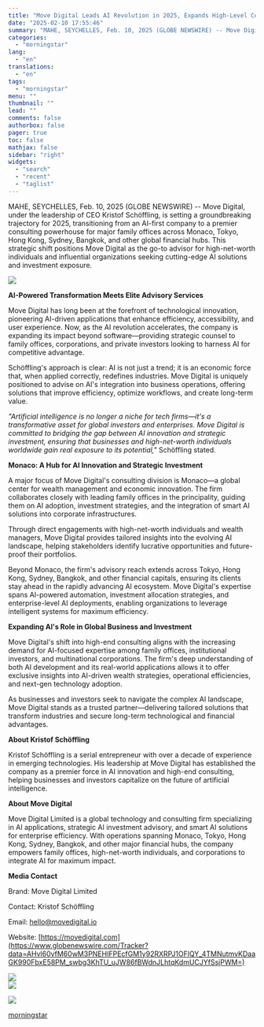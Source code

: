 ```yaml
---
title: "Move Digital Leads AI Revolution in 2025, Expands High-Level Consulting for Family Offices Worldwide"
date: "2025-02-10 17:55:46"
summary: "MAHE, SEYCHELLES, Feb. 10, 2025 (GLOBE NEWSWIRE) -- Move Digital, under the leadership of CEO Kristof Schöffling, is setting a groundbreaking trajectory for 2025, transitioning from an AI-first company to a premier consulting powerhouse for major family offices across Monaco, Tokyo, Hong Kong, Sydney, Bangkok, and other global financial hubs...."
categories:
  - "morningstar"
lang:
  - "en"
translations:
  - "en"
tags:
  - "morningstar"
menu: ""
thumbnail: ""
lead: ""
comments: false
authorbox: false
pager: true
toc: false
mathjax: false
sidebar: "right"
widgets:
  - "search"
  - "recent"
  - "taglist"
---
```


MAHE, SEYCHELLES, Feb. 10, 2025 (GLOBE NEWSWIRE) -- Move Digital, under the leadership of CEO Kristof Schöffling, is setting a groundbreaking trajectory for 2025, transitioning from an AI-first company to a premier consulting powerhouse for major family offices across Monaco, Tokyo, Hong Kong, Sydney, Bangkok, and other global financial hubs. This strategic shift positions Move Digital as the go-to advisor for high-net-worth individuals and influential organizations seeking cutting-edge AI solutions and investment exposure.

 ![](https://ml.globenewswire.com/Resource/Download/3ae7e6a4-7a83-44b3-9a54-c6c67015b390/1.jpg)  


**AI-Powered Transformation Meets Elite Advisory Services**

Move Digital has long been at the forefront of technological innovation, pioneering AI-driven applications that enhance efficiency, accessibility, and user experience. Now, as the AI revolution accelerates, the company is expanding its impact beyond software—providing strategic counsel to family offices, corporations, and private investors looking to harness AI for competitive advantage.

Schöffling's approach is clear: AI is not just a trend; it is an economic force that, when applied correctly, redefines industries. Move Digital is uniquely positioned to advise on AI's integration into business operations, offering solutions that improve efficiency, optimize workflows, and create long-term value.

*"Artificial intelligence is no longer a niche for tech firms—it's a transformative asset for global investors and enterprises. Move Digital is committed to bridging the gap between AI innovation and strategic investment, ensuring that businesses and high-net-worth individuals worldwide gain real exposure to its potential,"* Schöffling stated.

**Monaco: A Hub for AI Innovation and Strategic Investment**

A major focus of Move Digital's consulting division is Monaco—a global center for wealth management and economic innovation. The firm collaborates closely with leading family offices in the principality, guiding them on AI adoption, investment strategies, and the integration of smart AI solutions into corporate infrastructures.

Through direct engagements with high-net-worth individuals and wealth managers, Move Digital provides tailored insights into the evolving AI landscape, helping stakeholders identify lucrative opportunities and future-proof their portfolios.

Beyond Monaco, the firm's advisory reach extends across Tokyo, Hong Kong, Sydney, Bangkok, and other financial capitals, ensuring its clients stay ahead in the rapidly advancing AI ecosystem. Move Digital's expertise spans AI-powered automation, investment allocation strategies, and enterprise-level AI deployments, enabling organizations to leverage intelligent systems for maximum efficiency.

**Expanding AI's Role in Global Business and Investment**

Move Digital's shift into high-end consulting aligns with the increasing demand for AI-focused expertise among family offices, institutional investors, and multinational corporations. The firm's deep understanding of both AI development and its real-world applications allows it to offer exclusive insights into AI-driven wealth strategies, operational efficiencies, and next-gen technology adoption.

As businesses and investors seek to navigate the complex AI landscape, Move Digital stands as a trusted partner—delivering tailored solutions that transform industries and secure long-term technological and financial advantages.

**About Kristof Schöffling**

Kristof Schöffling is a serial entrepreneur with over a decade of experience in emerging technologies. His leadership at Move Digital has established the company as a premier force in AI innovation and high-end consulting, helping businesses and investors capitalize on the future of artificial intelligence.

**About Move Digital**

Move Digital Limited is a global technology and consulting firm specializing in AI applications, strategic AI investment advisory, and smart AI solutions for enterprise efficiency. With operations spanning Monaco, Tokyo, Hong Kong, Sydney, Bangkok, and other major financial hubs, the company empowers family offices, high-net-worth individuals, and corporations to integrate AI for maximum impact.

**Media Contact**

Brand: Move Digital Limited

Contact: Kristof Schöffling

Email: [hello@movedigital.io](https://www.globenewswire.com/Tracker?data=NdOuZaqh7_Bq8fqeIO1IANAkN92RPG33BNeVJv5-Ga4XpS3b05LwW9fT5r2ifrAvdbSJgrM7oLFVUrcIuoiwApaXhY_p6Jazt4Ku2kJfq-I=)

Website: [https://movedigital.com](https://www.globenewswire.com/Tracker?data=AHvl60vfM60wM3PNEHIFPEcfGM1y92RXRPJ1OFlQY_4TMNutmvKDaaGK990FbxE58PM_swbg3KhTU_uJW86fBWdnJLhtqKdmUCJYfSsjPWM=)

 ![](https://www.globenewswire.com/newsroom/ti?nf=OTM1NTU4MyM2NzQzMDUwIzUwMDA4MDgwNg==)   
 ![](https://ml.globenewswire.com/media/Mjc0MzJhNzMtYTYwYy00MWYxLTlkZjYtZTk4ZmM3MDVmNzk3LTUwMDA4MDgwNg==/tiny/Move-Digital-Limited.png)

 [![](https://ml.globenewswire.com/media/1a8f467c-af89-4f02-bd26-c1b0c015d466/small/move-digital-logo-jpg.jpg)](https://www.globenewswire.com/NewsRoom/AttachmentNg/1a8f467c-af89-4f02-bd26-c1b0c015d466)

[morningstar](https://www.morningstar.com/news/globe-newswire/9355583/move-digital-leads-ai-revolution-in-2025-expands-high-level-consulting-for-family-offices-worldwide)
